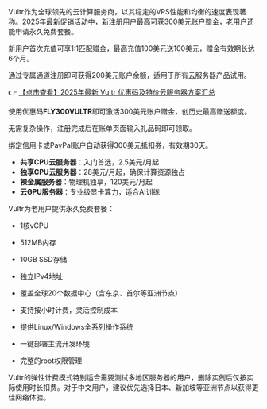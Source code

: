 
Vultr作为全球领先的云计算服务商，以其稳定的VPS性能和均衡的速度表现著称。2025年最新促销活动中，新注册用户最高可获300美元账户赠金，老用户还能申请永久免费套餐。


新用户首次充值可享1:1匹配赠金，最高充值100美元送100美元，赠金有效期长达6个月。

通过专属通道注册即可获得200美元账户余额，适用于所有云服务器产品试用。

👉 [【点击查看】2025年最新 Vultr 优惠码及特价云服务器方案汇总](https://bit.ly/VuLtr)

使用优惠码**FLY300VULTR**即可激活300美元账户赠金，创历史最高赠送额度。

无需复杂操作，注册完成后在账单页面输入礼品码即可领取。

绑定信用卡或PayPal账户自动获得300美元抵扣券，有效期30天。


- **共享CPU云服务器**：入门首选，2.5美元/月起
- **独享CPU云服务器**：28美元/月起，确保计算资源独占
- **裸金属服务器**：物理机独享，120美元/月起
- **云GPU服务器**：专业级显卡算力，适合AI训练


Vultr为老用户提供永久免费套餐：
- 1核vCPU
- 512MB内存
- 10GB SSD存储
- 独立IPv4地址


- 覆盖全球20个数据中心（含东京、首尔等亚洲节点）
- 支持按小时计费，灵活控制成本
- 提供Linux/Windows全系列操作系统
- 一键部署主流开发环境
- 完整的root权限管理

Vultr的弹性计费模式特别适合需要测试多地区服务器的用户，删除实例后仅按实际使用时长扣费。对于中文用户，建议优先选择日本、新加坡等亚洲节点以获得更佳网络体验。
